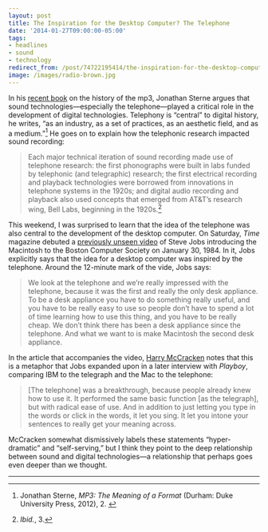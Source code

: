 ```yaml
---
layout: post 
title: The Inspiration for the Desktop Computer? The Telephone 
date: '2014-01-27T09:00:00-05:00' 
tags: 
- headlines 
- sound 
- technology 
redirect_from: /post/74722195414/the-inspiration-for-the-desktop-computer-the-telephone/
image: /images/radio-brown.jpg
---
```


In his [recent book](https://www.dukeupress.edu/MP3/) on the history of the mp3, Jonathan Sterne argues that sound technologies—especially the telephone—played a critical role in the development of digital technologies. Telephony is “central” to digital history, he writes, “as an industry, as a set of practices, as an aesthetic field, and as a medium.”[^1] He goes on to explain how the telephonic research impacted sound recording:

> Each major technical iteration of sound recording made use of telephone research: the first phonographs were built in labs funded by telephonic (and telegraphic) research; the first electrical recording and playback technologies were borrowed from innovations in telephone systems in the 1920s; and digital audio recording and playback also used concepts that emerged from AT&T’s research wing, Bell Labs, beginning in the 1920s.[^2]

This weekend, I was surprised to learn that the idea of the telephone was also central to the development of the desktop computer. On Saturday, *Time* magazine debuted a [previously unseen video](http://techland.time.com/2014/01/25/steve-jobs-mac/) of Steve Jobs introducing the Macintosh to the Boston Computer Society on January 30, 1984. In it, Jobs explicitly says that the idea for a desktop computer was inspired by the telephone. Around the 12-minute mark of the vide, Jobs says:

> We look at the telephone and we’re really impressed with the telephone, because it was the first and really the only desk appliance. To be a desk appliance you have to do something really useful, and you have to be really easy to use so people don’t have to spend a lot of time learning how to use this thing, and you have to be really cheap. We don’t think there has been a desk appliance since the telephone. And what we want to is make Macintosh the second desk appliance.

In the article that accompanies the video, [Harry McCracken](https://twitter.com/harrymccracken) notes that this is a metaphor that Jobs expanded upon in a later interview with *Playboy*, comparing IBM to the telegraph and the Mac to the telephone:

> [The telephone] was a breakthrough, because people already knew how to use it. It performed the same basic function [as the telegraph], but with radical ease of use. And in addition to just letting you type in the words or click in the words, it let you sing. It let you intone your sentences to really get your meaning across.

McCracken somewhat dismissively labels these statements “hyper-dramatic” and “self-serving,” but I think they point to the deep relationship between sound and digital technologies—a relationship that perhaps goes even deeper than we thought.

* * * * *

[^1]: Jonathan Sterne, *MP3: The Meaning of a Format* (Durham: Duke University Press, 2012), 2.  

[^2]: *Ibid.*, 3.


